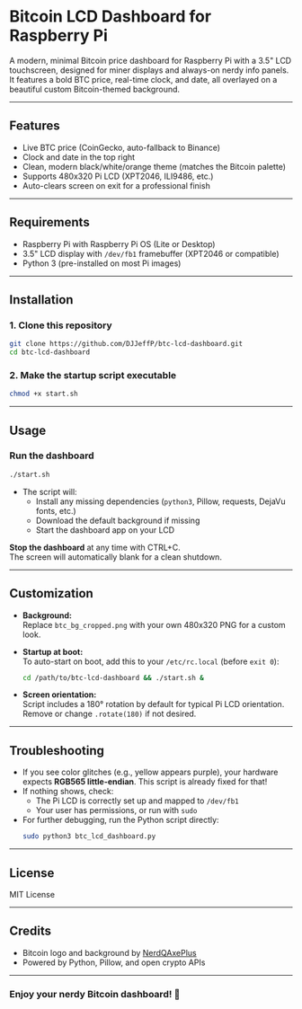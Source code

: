# Bitcoin LCD Dashboard for Raspberry Pi

A modern, minimal Bitcoin price dashboard for Raspberry Pi with a 3.5" LCD touchscreen, designed for miner displays and always-on nerdy info panels.\
It features a bold BTC price, real-time clock, and date, all overlayed on a beautiful custom Bitcoin-themed background.

---

## Features

- Live BTC price (CoinGecko, auto-fallback to Binance)
- Clock and date in the top right
- Clean, modern black/white/orange theme (matches the Bitcoin palette)
- Supports 480x320 Pi LCD (XPT2046, ILI9486, etc.)
- Auto-clears screen on exit for a professional finish

---

## Requirements

- Raspberry Pi with Raspberry Pi OS (Lite or Desktop)
- 3.5" LCD display with `/dev/fb1` framebuffer (XPT2046 or compatible)
- Python 3 (pre-installed on most Pi images)

---

## Installation

### 1. **Clone this repository**

```sh
git clone https://github.com/DJJeffP/btc-lcd-dashboard.git
cd btc-lcd-dashboard
```

### 2. **Make the startup script executable**

```sh
chmod +x start.sh
```

---

## Usage

### **Run the dashboard**

```sh
./start.sh
```

- The script will:
  - Install any missing dependencies (`python3`, Pillow, requests, DejaVu fonts, etc.)
  - Download the default background if missing
  - Start the dashboard app on your LCD

**Stop the dashboard** at any time with CTRL+C.\
The screen will automatically blank for a clean shutdown.

---

## Customization

- **Background:**\
  Replace `btc_bg_cropped.png` with your own 480x320 PNG for a custom look.

- **Startup at boot:**\
  To auto-start on boot, add this to your `/etc/rc.local` (before `exit 0`):

  ```sh
  cd /path/to/btc-lcd-dashboard && ./start.sh &
  ```

- **Screen orientation:**\
  Script includes a 180° rotation by default for typical Pi LCD orientation. Remove or change `.rotate(180)` if not desired.

---

## Troubleshooting

- If you see color glitches (e.g., yellow appears purple), your hardware expects **RGB565 little-endian**. This script is already fixed for that!
- If nothing shows, check:
  - The Pi LCD is correctly set up and mapped to `/dev/fb1`
  - Your user has permissions, or run with `sudo`
- For further debugging, run the Python script directly:
  ```sh
  sudo python3 btc_lcd_dashboard.py
  ```

---

## License

MIT License

---

## Credits

- Bitcoin logo and background by [NerdQAxePlus](https://github.com/shufps/ESP-Miner-NerdQAxePlus)
- Powered by Python, Pillow, and open crypto APIs

---

### Enjoy your nerdy Bitcoin dashboard! 🚀

